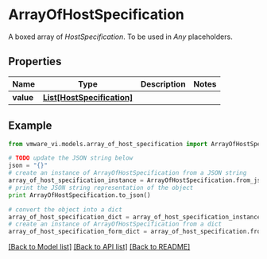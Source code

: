 # ArrayOfHostSpecification

A boxed array of *HostSpecification*. To be used in *Any* placeholders. 

## Properties
Name | Type | Description | Notes
------------ | ------------- | ------------- | -------------
**value** | [**List[HostSpecification]**](HostSpecification.md) |  | 

## Example

```python
from vmware_vi.models.array_of_host_specification import ArrayOfHostSpecification

# TODO update the JSON string below
json = "{}"
# create an instance of ArrayOfHostSpecification from a JSON string
array_of_host_specification_instance = ArrayOfHostSpecification.from_json(json)
# print the JSON string representation of the object
print ArrayOfHostSpecification.to_json()

# convert the object into a dict
array_of_host_specification_dict = array_of_host_specification_instance.to_dict()
# create an instance of ArrayOfHostSpecification from a dict
array_of_host_specification_form_dict = array_of_host_specification.from_dict(array_of_host_specification_dict)
```
[[Back to Model list]](../README.md#documentation-for-models) [[Back to API list]](../README.md#documentation-for-api-endpoints) [[Back to README]](../README.md)


